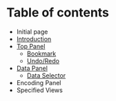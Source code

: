 # Table of contents

* Initial page
* [Introduction](voyager.md)
* [Top Panel](top-panel/README.md)
  * [Bookmark](top-panel/bookmark.md)
  * [Undo/Redo](top-panel/untitled.md)
* [Data Panel](top-panel-1/README.md)
  * [Data Selector](top-panel-1/data-selector.md)
* Encoding Panel
* Specified Views

